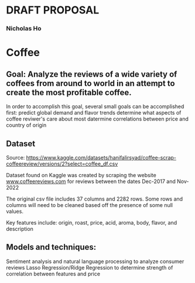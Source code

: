 # DRAFT PROPOSAL
### Nicholas Ho

# Coffee

## Goal: Analyze the reviews of a wide variety of coffees from around to world in an attempt to create the most profitable coffee.

In order to accomplish this goal, several small goals can be accomplished first:
predict global demand and flavor trends
determine what aspects of coffee reviwer's care about most
datermine correlations between price and country of origin

## Dataset

Source: https://www.kaggle.com/datasets/hanifalirsyad/coffee-scrap-coffeereview/versions/2?select=coffee_df.csv

Dataset found on Kaggle was created by scraping the website www.coffeereviews.com for reviews between the dates Dec-2017 and Nov-2022

The original csv file includes 37 columns and 2282 rows.  Some rows and columns will need to be cleaned based off the presence of some null values.

Key features include: origin, roast, price, acid, aroma, body, flavor, and description

## Models and techniques:

Sentiment analysis and natural language processing to analyze consumer reviews
Lasso Regression/Ridge Regression to determine strength of correlation between features and price




